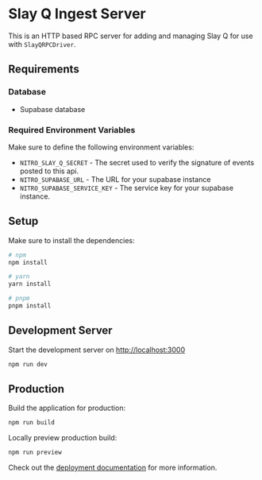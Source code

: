 # Slay Q Ingest Server

This is an HTTP based RPC server for adding and managing Slay Q for use with `SlayQRPCDriver`.

## Requirements
### Database
* Supabase database

### Required Environment Variables
Make sure to define the following environment variables:

* `NITRO_SLAY_Q_SECRET` - The secret used to verify the signature of events posted to this api.
* `NITRO_SUPABASE_URL` - The URL for your supabase instance
* `NITRO_SUPABASE_SERVICE_KEY` - The service key for your supabase instance.


## Setup

Make sure to install the dependencies:

```bash
# npm
npm install

# yarn
yarn install

# pnpm
pnpm install
```

## Development Server

Start the development server on <http://localhost:3000>

```bash
npm run dev
```

## Production

Build the application for production:

```bash
npm run build
```

Locally preview production build:

```bash
npm run preview
```

Check out the [deployment documentation](https://nitro.unjs.io/deploy) for more information.
